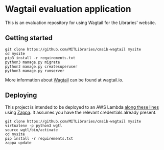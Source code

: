 # Wagtail evaluation application

This is an evaluation repository for using Wagtail for the Libraries' website.

## Getting started

```
git clone https://github.com/MITLibraries/cms1b-wagtail mysite
cd mysite
pip3 install -r requirements.txt
python3 manage.py migrate
python3 manage.py createsuperuser
python3 manage.py runserver
```

More information about [Wagtail](https://wagtail.io/) can be found at wagtail.io.

## Deploying

This project is intended to be deployed to an AWS Lambda [along these lines](https://gist.github.com/nealtodd/45e230bcfe809d76596a4af3540112d5) using [Zappa](https://www.zappa.io/). It assumes you have the relevant credentials already present.

```
git clone https://github.com/MITLibraries/cms1b-wagtail mysite
virtualenv -p python3 wgtl
source wgtl/bin/activate
cd mysite
pip install -r requirements.txt
zappa update
```
